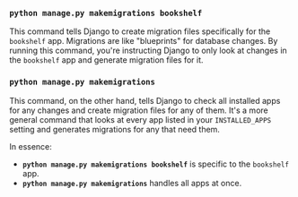 ### `python manage.py makemigrations bookshelf`

This command tells Django to create migration files specifically for the `bookshelf` app. Migrations are like "blueprints" for database changes. By running this command, you're instructing Django to only look at changes in the `bookshelf` app and generate migration files for it.

### `python manage.py makemigrations`

This command, on the other hand, tells Django to check all installed apps for any changes and create migration files for any of them. It's a more general command that looks at every app listed in your `INSTALLED_APPS` setting and generates migrations for any that need them.

In essence:
- **`python manage.py makemigrations bookshelf`** is specific to the `bookshelf` app.
- **`python manage.py makemigrations`** handles all apps at once.